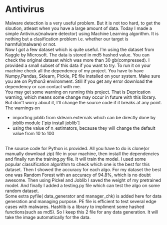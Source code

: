 # Antivirus

Malware detection is a very useful problem. But it is not too hard, to get the sloution, atleast when you have a large amount of data. Today I made a simple Antivirus(malware detector) using Machine Learning algorithm. It is nothing but a clasification problem i.e. whether our target is harmful(malware) or not.
<br>
Now I got a few dataset which is quite useful. I'm using the dataset from Kaggle by Microsoft. The data is stored in md5 hashed value. You can check the original dataset which was more than 30 gb(compressed). I provided a small subset of this data if you want to try. To run it on your machine check all the dependency of my project. You have to have Numpy,Pandas, Sklearn, Pickle, PE file installed on your system. Make sure you are on Python3 environment. Still if you get any error download the dependency or can contact with me.
<br>
You may get some warning on running this project. That is Deprication warning, which means some change may occur in future with this library. But don't worry about it, I'll change the source code if it breaks at any point. The warnings on
<ul>
  <li> importing joblib from sklearn.externals which can be directly done by joblib module [`pip install joblib`] </li>
  <li> using the value of n_estimators, because they will change the default value from 10 to 100 </li>
</ul>

<br>
The source code for Python is provided. All you have to do is clone(or manually download zip) file in your machine, then install the dependencies and finally run the training.py file. It will train the model. I used some popular classification algorithm to check which one is the best for this dataset. Then I showed the accuracy for each algo. For my dataset the best one was Random Forest with an accuracy of 94.8%, which is no doubt awesome. Then using Pickel and Joblib I saved the weight of my pretrained model. And finally I added a testing.py file which can test the algo on some random dataset.
<br>
Some extra pyfile( data_generator and manager_chk) is added here for data generation and managing purpose. PE file is efficient to test several edge cases with malwares. Hashlib is a library to impliment some hashed functions(such as md5). So I keep this 2 file for any data generation. It will take the image automatically for the data.
